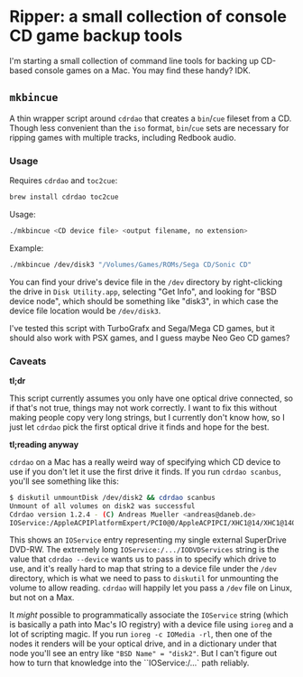 # Ripper: a small collection of console CD game backup tools

I'm starting a small collection of command line tools for backing up CD-based console games on a Mac. You may find these handy? IDK.

## `mkbincue`

A thin wrapper script around `cdrdao` that creates a `bin`/`cue` fileset from a CD. Though less convenient than the `iso` format, `bin`/`cue` sets are necessary for ripping games with multiple tracks, including Redbook audio.

### Usage

Requires `cdrdao` and `toc2cue`:
```sh
brew install cdrdao toc2cue
```

Usage:
```sh
./mkbincue <CD device file> <output filename, no extension>
```

Example:
```sh
./mkbincue /dev/disk3 "/Volumes/Games/ROMs/Sega CD/Sonic CD"
```

You can find your drive's device file in the `/dev` directory by right-clicking the drive in `Disk Utility.app`, selecting "Get Info", and looking for "BSD device node", which should be something like "disk3", in which case the device file location would be `/dev/disk3`.

I've tested this script with TurboGrafx and Sega/Mega CD games, but it should also work with PSX games, and I guess maybe Neo Geo CD games?

### Caveats

**tl;dr**

This script currently assumes you only have one optical drive connected, so if that's not true, things may not work correctly. I want to fix this without making people copy very long strings, but I currently don't know how, so I just let `cdrdao` pick the first optical drive it finds and hope for the best.

**tl;reading anyway**

`cdrdao` on a Mac has a really weird way of specifying which CD device to use if you don't let it use the first drive it finds. If you run `cdrdao scanbus`, you'll see something like this:

```sh
$ diskutil unmountDisk /dev/disk2 && cdrdao scanbus 
Unmount of all volumes on disk2 was successful
Cdrdao version 1.2.4 - (C) Andreas Mueller <andreas@daneb.de>
IOService:/AppleACPIPlatformExpert/PCI0@0/AppleACPIPCI/XHC1@14/XHC1@14000000/HS01@14100000/MacBook Air SuperDrive@14100000/IOUSBHostInterface@0/IOUSBMassStorageInterfaceNub/IOUSBMassStorageDriverNub/com_apple_driver_AppleUSBODD/IOSCSILogicalUnitNub@0/com_apple_driver_AppleUSBODDType05/IODVDServices : HL-DT-ST, DVDRW  GX50N, RR06
```

This shows an `IOService` entry representing my single external SuperDrive DVD-RW. The extremely long `IOService:/.../IODVDServices` string is the value that `cdrdao --device` wants us to pass in to specify which drive to use, and it's really hard to map that string to a device file under the `/dev` directory, which is what we need to pass to `diskutil` for unmounting the volume to allow reading. `cdrdao` will happily let you pass a `/dev` file on Linux, but not on a Max.

It *might* possible to programmatically associate the `IOService` string (which is basically a path into Mac's IO registry) with a device file using `ioreg` and a lot of scripting magic. If you run `ioreg -c IOMedia -rl`, then one of the nodes it renders will be your optical drive, and in a dictionary under that node you'll see an entry like `"BSD Name" = "disk2"`. But I can't figure out how to turn that knowledge into the ``IOService:/...` path reliably.
